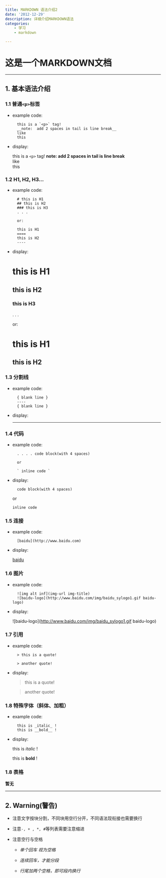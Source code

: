 ```yaml
---
title: MARKDOWN 语法介绍2
date: '2012-12-29'
description: 详细介绍MARKDOWN语法
categories:
    - 学习
    - markdown

---
```

# 这是一个MARKDOWN文档

----

## 1. 基本语法介绍
 
### 1.1 普通`<p>`标签

- example code:
	
  		this is a `<p>` tag!
  		__note:  add 2 spaces in tail is line break__  
  		like  
  		this
	
- display:

	this is a `<p>` tag!
	__note:  add 2 spaces in tail is line break__  
  	like  
  	this
	

### 1.2 H1, H2, H3…

- example code:


		# this is H1		
		## this is H2		
		### this is H3
		. . .
		
		or:
		
		this is H1		
		====
		this is H2		
		----		
		
- display:

	# this is H1
	## this is H2
	### this is H3
	. . .
	
	or:
	
	this is H1
	====
	this is H2
	----

### 1.3 分割线

- example code:

		{ blank line }
		----
		{ blank line }
		
- display:

	----

### 1.4 代码

- example code:

		. . . . code block(with 4 spaces)
		
		or 
		
		` inline code `

- display:

		code block(with 4 spaces)
	    
	or
	
	` inline code `
	
### 1.5 连接

- example code:

		[baidu](http://www.baidu.com)
		
- display:

	[baidu](http://www.baidu.com)
	
### 1.6 图片

- example code:

		![img alt inf](img-url img-title)
		![baidu-logo](http://www.baidu.com/img/baidu_sylogo1.gif baidu-logo)
		
- display:

	![baidu-logo](http://www.baidu.com/img/baidu_sylogo1.gif baidu-logo)
	
### 1.7 引用

- example code:

		> this is a quote!
		
		> another quote!
		
- display:

	> this is a quote!
	
	> another quote!

### 1.8 特殊字体（斜体、加粗）

- example code:
		
		this is _italic_ !
		this is __bold__ !
		
- display:

	this is _italic_ !
	
	this is __bold__ !

### 1.8 表格

__暂无__



----	
## 2. Warning(警告)

- 注意文字按块分割，不同块用空行分开，不同语法现衔接也需要换行

- 注意`-, + , *, #`等列表需要注意缩进

- 注意空行与空格
	- *单个回车 视为空格*

	- *连续回车，才能分段*

	- *行尾加两个空格，即可段内换行*


